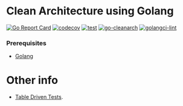# Clean Architecture using Golang

[![Go Report Card](https://goreportcard.com/badge/github.com/julioc98/cleanarch)](https://goreportcard.com/report/github.com/julioc98/cleanarch)
[![codecov](https://codecov.io/gh/julioc98/cleanarch/branch/master/graph/badge.svg?token=M79ED7IU7W)](https://codecov.io/gh/julioc98/cleanarch)
[![test](https://github.com/julioc98/cleanarch/actions/workflows/test.yml/badge.svg)](https://github.com/julioc98/cleanarch/actions/workflows/test.yml)
[![go-cleanarch](https://github.com/julioc98/cleanarch/actions/workflows/go-cleanarch.yml/badge.svg)](https://github.com/julioc98/cleanarch/actions/workflows/go-cleanarch.yml)
[![golangci-lint](https://github.com/julioc98/cleanarch/actions/workflows/golangci-lint.yml/badge.svg)](https://github.com/julioc98/cleanarch/actions/workflows/golangci-lint.yml)

### Prerequisites

* [Golang](https://github.com/golang/go)

# Other info

- [Table Driven Tests](https://github.com/golang/go/wiki/TableDrivenTests).

